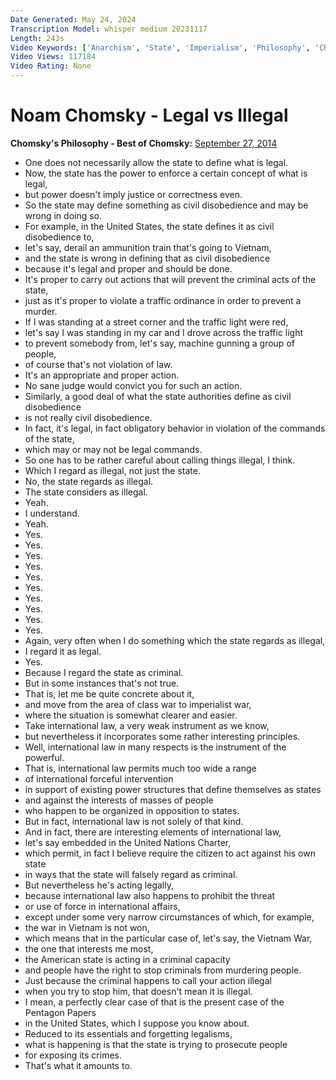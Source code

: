 ```yaml
---
Date Generated: May 24, 2024
Transcription Model: whisper medium 20231117
Length: 243s
Video Keywords: ['Anarchism', 'State', 'Imperialism', 'Philosophy', 'Chomsky', 'Noam Chomsky', 'Snowden', 'Edward Snowden', 'Manning', 'Government', 'Politics', 'Justice', 'Law', 'Civil disobedience', 'Authority', 'Moral', 'Morality', 'Ethics', 'Legality', 'Power', 'Legal', 'War', 'Crime']
Video Views: 117184
Video Rating: None
---
```


# Noam Chomsky - Legal vs Illegal
**Chomsky's Philosophy - Best of Chomsky:** [September 27, 2014](https://www.youtube.com/watch?v=9w_mTXrGe-E)
*  One does not necessarily allow the state to define what is legal.
*  Now, the state has the power to enforce a certain concept of what is legal,
*  but power doesn't imply justice or correctness even.
*  So the state may define something as civil disobedience and may be wrong in doing so.
*  For example, in the United States, the state defines it as civil disobedience to,
*  let's say, derail an ammunition train that's going to Vietnam,
*  and the state is wrong in defining that as civil disobedience
*  because it's legal and proper and should be done.
*  It's proper to carry out actions that will prevent the criminal acts of the state,
*  just as it's proper to violate a traffic ordinance in order to prevent a murder.
*  If I was standing at a street corner and the traffic light were red,
*  let's say I was standing in my car and I drove across the traffic light
*  to prevent somebody from, let's say, machine gunning a group of people,
*  of course that's not violation of law.
*  It's an appropriate and proper action.
*  No sane judge would convict you for such an action.
*  Similarly, a good deal of what the state authorities define as civil disobedience
*  is not really civil disobedience.
*  In fact, it's legal, in fact obligatory behavior in violation of the commands of the state,
*  which may or may not be legal commands.
*  So one has to be rather careful about calling things illegal, I think.
*  Which I regard as illegal, not just the state.
*  No, the state regards as illegal.
*  The state considers as illegal.
*  Yeah.
*  I understand.
*  Yeah.
*  Yes.
*  Yes.
*  Yes.
*  Yes.
*  Yes.
*  Yes.
*  Yes.
*  Yes.
*  Yes.
*  Yes.
*  Again, very often when I do something which the state regards as illegal,
*  I regard it as legal.
*  Yes.
*  Because I regard the state as criminal.
*  But in some instances that's not true.
*  That is, let me be quite concrete about it,
*  and move from the area of class war to imperialist war,
*  where the situation is somewhat clearer and easier.
*  Take international law, a very weak instrument as we know,
*  but nevertheless it incorporates some rather interesting principles.
*  Well, international law in many respects is the instrument of the powerful.
*  That is, international law permits much too wide a range
*  of international forceful intervention
*  in support of existing power structures that define themselves as states
*  and against the interests of masses of people
*  who happen to be organized in opposition to states.
*  But in fact, international law is not solely of that kind.
*  And in fact, there are interesting elements of international law,
*  let's say embedded in the United Nations Charter,
*  which permit, in fact I believe require the citizen to act against his own state
*  in ways that the state will falsely regard as criminal.
*  But nevertheless he's acting legally,
*  because international law also happens to prohibit the threat
*  or use of force in international affairs,
*  except under some very narrow circumstances of which, for example,
*  the war in Vietnam is not won,
*  which means that in the particular case of, let's say, the Vietnam War,
*  the one that interests me most,
*  the American state is acting in a criminal capacity
*  and people have the right to stop criminals from murdering people.
*  Just because the criminal happens to call your action illegal
*  when you try to stop him, that doesn't mean it is illegal.
*  I mean, a perfectly clear case of that is the present case of the Pentagon Papers
*  in the United States, which I suppose you know about.
*  Reduced to its essentials and forgetting legalisms,
*  what is happening is that the state is trying to prosecute people
*  for exposing its crimes.
*  That's what it amounts to.
